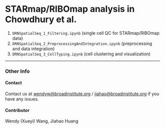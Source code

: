 # STARmap/RIBOmap analysis in Chowdhury et al.

<!-- ![image](.example_image.jpg) -->

<!-- This repository contains scripts for the '**Brainstem neuropeptidergic neurons link a neurohumoral axis to satiation**'.  -->

1. ```DRNSpatialSeq_1_Filtering.ipynb``` (single cell QC for STARmap/RIBOmap data)
2. ```DRNSpatialSeq_2_PreprocessingAndIntegration.ipynb``` (preprocessing and data integration)
3. ```DRNSpatialSeq_3_CellTyping.ipynb``` (cell clustering and visualization)

***

### Other Info

<!-- #### Citation

Please cite our paper if you find our work useful.: 

> [Zeng, H., Huang, J., Ren, J., Wang, C.K., Tang, Z., Zhou, H., Zhou, Y., Shi, H., Aditham, A., Sui, X. and Chen, H., 2023. Spatially resolved single-cell translatomics at molecular resolution. *Science*, *380*(6652), p.eadd3067.](https://www.science.org/doi/10.1126/science.add3067) -->

<!-- #### Related Dataset 
[![DOI](https://zenodo.org/badge/DOI/10.5281/zenodo.8041114.svg)](https://doi.org/10.5281/zenodo.8041114)
[![DOI](https://zenodo.org/badge/DOI/10.5281/zenodo.8041323.svg)](https://doi.org/10.5281/zenodo.8041323)

The related datasets can be found:
1. [Single Cell Portal](https://singlecell.broadinstitute.org/single_cell/study/SCP1835)
2. [Zenodo - Gene expression dataset](https://doi.org/10.5281/zenodo.8041114) 
3. [Zenodo - Processed image dataset](https://doi.org/10.5281/zenodo.8041323) 
* ***Please use the most recent version of the dataset.*** -->

#### Contact
Contact us at wendyw@broadinstitute.org / jiahao@broadinstitute.org if you have any issues. 


#### Contributor
Wendy (Xueyi) Wang, Jiahao Huang
